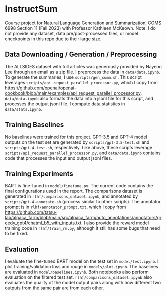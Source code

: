 # InstructSum
Course project for Natural Language Generation and Summarization, COMS 6998 Section 11 (Fall 2023) with Professor Kathleen McKeown.
Note: I do not provide any dataset, data pre/post-processed files, or model checkpoints in this repo due to their large size. 

## Data Downloading / Generation / Preprocessing
The ALLSIDES dataset with full articles was generously provided by Nayeon Lee through an email as a zip file. I preprocess the data in `data/data.ipynb`. To generate the summaries, I use `scripts/gen_summ.sh`. This script leverages `scripts/api_request_parallel_processor.py`, which I copy from https://github.com/openai/openai-cookbook/blob/main/examples/api_request_parallel_processor.py. `data/data.ipynb` also formats the data into a jsonl file for this script, and processes the output jsonl file. I compute data statistics in `data/stats.ipynb`.

## Training Baselines
No baselines were trained for this project. GPT-3.5 and GPT-4 model outputs on the test set are generated by `scripts/gpt-3.5-test.sh` and `scripts/gpt-4-test.sh`, respectively. Like above, these scripts leverage `scripts/api_request_parallel_processor.py`, and `data/data.ipynb` contains code that processes the input and output jsonl files.

## Training Experiments
BART is fine-tuned in `model/finetune.py`. The current code contains the final configurations used in the report. The comparisons dataset is generated in `rlhf/comparisons_dataset.ipynb`, and annotated by `scripts/gpt-4-annotate.sh` (process similar to other scripts). The annotator prompt is in `rlhf/annotator_prompt.txt`, which I copy from https://github.com/tatsu-lab/alpaca_farm/blob/main/src/alpaca_farm/auto_annotations/annotators/greedy_gpt4/chatml_b5_with_inputs.txt. I also provide the reward model training code in `rlhf/train_rm.py`, although it still has some bugs that need to be fixed.

## Evaluation
I evaluate the fine-tuned BART model on the test set in `model/test.ipynb`. I plot training/validation loss and rouge in `models/plot.ipynb`. The baselines are evaluated in `model/baselines.ipynb`. Both notebooks also perform evaluation on the filtered test set. `rlhf/comparisons_dataset.ipynb` also evaluates the quality of the model output pairs along with how different two outputs from the same pair are from each other.
